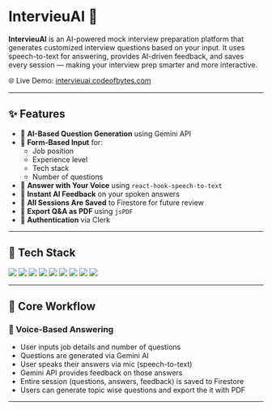 # IntervieuAI 🎯

**IntervieuAI** is an AI-powered mock interview preparation platform that generates customized interview questions based on your input. It uses speech-to-text for answering, provides AI-driven feedback, and saves every session — making your interview prep smarter and more interactive.

🌐 Live Demo: [intervieuai.codeofbytes.com](https://intervieuai.codeofbytes.com/)

---

## ✨ Features

- 🧠 **AI-Based Question Generation** using Gemini API
- 📝 **Form-Based Input** for:
  - Job position
  - Experience level
  - Tech stack
  - Number of questions
- 🎤 **Answer with Your Voice** using `react-hook-speech-to-text`
- 🤖 **Instant AI Feedback** on your spoken answers
- 📁 **All Sessions Are Saved** to Firestore for future review
- 📄 **Export Q&A as PDF** using `jsPDF`
- 🔐 **Authentication** via Clerk

---

## 🧠 Tech Stack

<p align="left">
  <img src="https://img.shields.io/badge/React-18.0.0-61DAFB?style=for-the-badge&logo=react&logoColor=white" />
  <img src="https://img.shields.io/badge/TypeScript-4.x-3178C6?style=for-the-badge&logo=typescript&logoColor=white" />
  <img src="https://img.shields.io/badge/TailwindCSS-3.x-38B2AC?style=for-the-badge&logo=tailwind-css&logoColor=white" />
  <img src="https://img.shields.io/badge/Vite-4.x-646CFF?style=for-the-badge&logo=vite&logoColor=white" />
  <img src="https://img.shields.io/badge/Clerk_Auth-Auth-4A5568?style=for-the-badge&logo=clerk&logoColor=white" />
  <img src="https://img.shields.io/badge/Firebase-Firestore-FFCA28?style=for-the-badge&logo=firebase&logoColor=white" />
  <img src="https://img.shields.io/badge/Gemini_AI-API-4285F4?style=for-the-badge&logo=google&logoColor=white" />
  <img src="https://img.shields.io/badge/jsPDF-PDF_Export-F44336?style=for-the-badge&logo=adobe-acrobat-reader&logoColor=white" />
  <img src="https://img.shields.io/badge/Speech_To_Text-react--hook--speech--to--text-3B82F6?style=for-the-badge&logo=google&logoColor=white" />
</p>

---

## 🧪 Core Workflow

### 🎤 Voice-Based Answering

- User inputs job details and number of questions
- Questions are generated via Gemini AI
- User speaks their answers via mic (speech-to-text)
- Gemini API provides feedback on those answers
- Entire session (questions, answers, feedback) is saved to Firestore
- Users can generate topic wise questions and export the it with PDF

---
